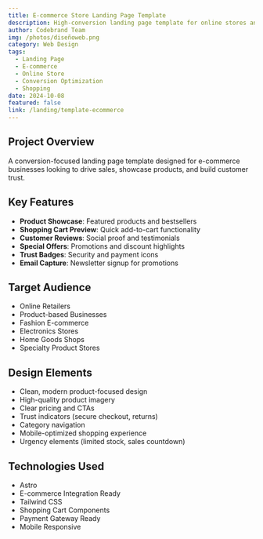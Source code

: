 ```yaml
---
title: E-commerce Store Landing Page Template
description: High-conversion landing page template for online stores and e-commerce businesses with product showcases, testimonials, and shopping features.
author: Codebrand Team
img: /photos/diseñoweb.png
category: Web Design
tags:
  - Landing Page
  - E-commerce
  - Online Store
  - Conversion Optimization
  - Shopping
date: 2024-10-08
featured: false
link: /landing/template-ecommerce
---
```


## Project Overview

A conversion-focused landing page template designed for e-commerce businesses looking to drive sales, showcase products, and build customer trust.

## Key Features

- **Product Showcase**: Featured products and bestsellers
- **Shopping Cart Preview**: Quick add-to-cart functionality
- **Customer Reviews**: Social proof and testimonials
- **Special Offers**: Promotions and discount highlights
- **Trust Badges**: Security and payment icons
- **Email Capture**: Newsletter signup for promotions

## Target Audience

- Online Retailers
- Product-based Businesses
- Fashion E-commerce
- Electronics Stores
- Home Goods Shops
- Specialty Product Stores

## Design Elements

- Clean, modern product-focused design
- High-quality product imagery
- Clear pricing and CTAs
- Trust indicators (secure checkout, returns)
- Category navigation
- Mobile-optimized shopping experience
- Urgency elements (limited stock, sales countdown)

## Technologies Used

- Astro
- E-commerce Integration Ready
- Tailwind CSS
- Shopping Cart Components
- Payment Gateway Ready
- Mobile Responsive
